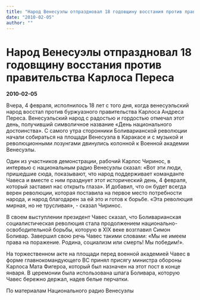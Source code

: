```yaml
---
title: "Народ Венесуэлы отпраздновал 18 годовщину восстания против правительства Карлоса Переса"
date: "2010-02-05"
author: ""
---
```


# Народ Венесуэлы отпраздновал 18 годовщину восстания против правительства Карлоса Переса

**2010-02-05** 

Вчера, 4 февраля, исполнилось 18 лет с того дня, когда венесуэльский народ восстал против буржуазного правительства Карлоса Андреса Переса. Венесуэльский народ с радостью и гордостью отмечал этот день, получивший символичное название «День национального достоинства». С самого утра сторонники Боливарианской революции начали собираться на площади Венесуэла в Каракасе и с музыкой и революционными лозунгами двинулись колонной к Военной академии Венесуэлы.

Один из участников демонстрации, рабочий Карлос Чиринос, в интервью с национальным радио Венесуэлы сказал: «Вот эти люди, пришедшие сюда, показывают, что народ поддерживает команданте Чавеса и вместе с ним празднует этот исторический день, 4 февраля, который заставил нас открыть глаза». И добавил, что он будет всегда верен революции, которая поставила на первое место потребности народа, и народ благодарен за ей это и готов к борьбе. «Эта революция мирная, но не трусливая», - сказал Чиринос.

В своем выступлении президент Чавес сказал, что Боливарианская социалистическая революция стала продолжением национально-освободительной борьбы, которую в ХIХ веке возглавил Симон Боливар. Завершил свою речь Чавес такими словами: «Мы не имеем права на поражение. Родина, социализм или смерть! Мы победим!».

На торжественном акте на площади перед военной академией Чавес в форме главнокомандующего ВС принял присягу министра обороны Карлоса Мата Фигероа, который был назначен на этот пост в конце января. В церемонии была использована шпага Боливара, которую Чавес бережно держал, надев белые перчатки.

По материалам Национального радио Венесуэлы